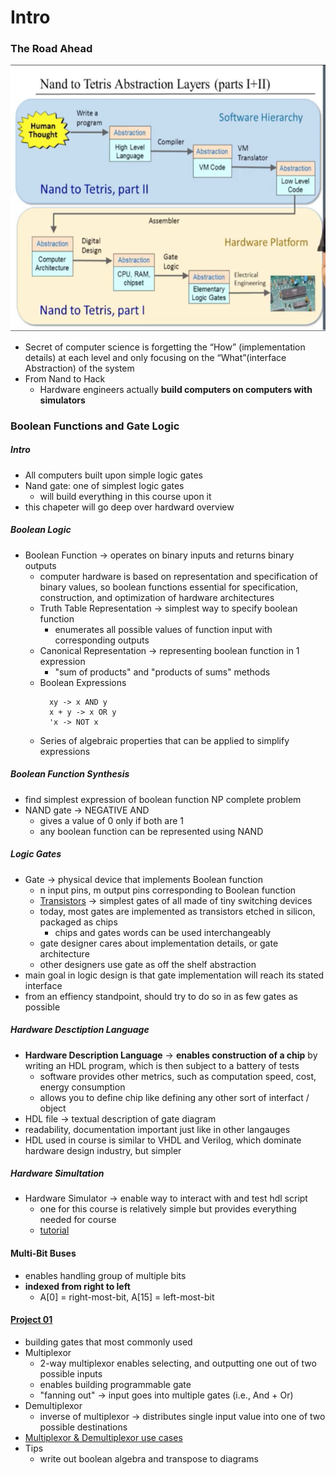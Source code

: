 # Intro

### The Road Ahead
![Nand2Tetris Roadmap](images/roadmap.png)
* Secret of computer science is forgetting the “How” (implementation details) at each level and only focusing on the “What”(interface Abstraction) of the system
* From Nand to Hack
  * Hardware engineers actually **build computers on computers with simulators**

### Boolean Functions and Gate Logic
##### Intro
* All computers built upon simple logic gates
* Nand gate: one of simplest logic gates
  * will build everything in this course upon it
* this chapeter will go deep over hardward overview
##### Boolean Logic
* Boolean Function -> operates on binary inputs and returns binary outputs
  * computer hardware is based on representation and specification of binary values, so boolean functions essential for specification, construction, and optimization of hardware architectures
  * Truth Table Representation -> simplest way to specify boolean function
    * enumerates all possible values of function input with corresponding outputs
  * Canonical Representation -> representing boolean function in 1 expression
    * "sum of products" and "products of sums" methods
  * Boolean Expressions
    ```
      xy -> x AND y
      x + y -> x OR y
      'x -> NOT x
    ```
  * Series of algebraic properties that can be applied to simplify expressions
##### Boolean Function Synthesis
* find simplest expression of boolean function NP complete problem
* NAND gate -> NEGATIVE AND
  * gives a value of 0 only if both are 1
  * any boolean function can be represented using NAND
##### Logic Gates
* Gate -> physical device that implements Boolean function
  * n input pins, m output pins corresponding to Boolean function
  * [Transistors](https://www.explainthatstuff.com/howtransistorswork.html) -> simplest gates of all made of tiny switching devices
  * today, most gates are implemented as transistors etched in silicon, packaged as chips
    * chips and gates words can be used interchangeably
  * gate designer cares about implementation details, or gate architecture
  * other designers use gate as off the shelf abstraction
* main goal in logic design is that gate implementation will reach its stated interface
* from an effiency standpoint, should try to do so in as few gates as possible
##### Hardware Desctiption Language
* **Hardware Description Language** -> **enables construction of a chip** by writing an HDL program, which is then subject to a battery of tests
  * software provides other metrics, such as computation speed, cost, energy consumption
  * allows you to define chip like defining any other sort of interfact / object
* HDL file -> textual description of gate diagram
* readability, documentation important just like in other langauges
* HDL used in course is similar to VHDL and Verilog, which dominate hardware design industry, but simpler
##### Hardware Simultation
* Hardware Simulator -> enable way to interact with and test hdl script
  * one for this course is relatively simple but provides everything needed for course
  * [tutorial](http://nand2tetris.org/tutorials/PDF/Hardware%20Simulator%20Tutorial.pdf)
#### Multi-Bit Buses
* enables handling group of multiple bits
* **indexed from right to left**
  * A[0] = right-most-bit, A[15] = left-most-bit
#### [Project 01](http://nand2tetris.org/01.php)
* building gates that most commonly used
* Multiplexor
  * 2-way multiplexor enables selecting, and outputting one out of two possible inputs
  * enables building programmable gate
  * "fanning out" -> input goes into multiple gates (i.e., And + Or)
* Demultiplexor
  * inverse of multiplexor -> distributes single input value into one of two possible destinations
* [Multiplexor & Demultiplexor use cases](https://www.elprocus.com/what-is-multiplexer-and-de-multiplexer-types-and-its-applications/)
* Tips
  * write out boolean algebra and transpose to diagrams
